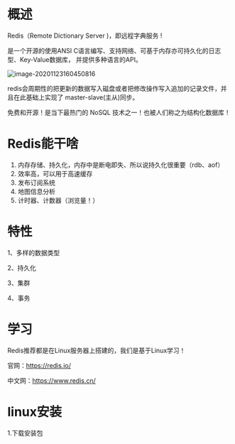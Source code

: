 # 概述

Redis（Remote Dictionary Server )，即远程字典服务 !

是一个开源的使用ANSI C语言编写、支持网络、可基于内存亦可持久化的日志型、Key-Value数据库， 并提供多种语言的API。

![image-20201123160450816](C:\Users\Stefan\AppData\Roaming\Typora\typora-user-images\image-20201123160450816.png)

redis会周期性的把更新的数据写入磁盘或者把修改操作写入追加的记录文件，并且在此基础上实现了 master-slave(主从)同步。

免费和开源！是当下最热门的 NoSQL 技术之一！也被人们称之为结构化数据库！

# Redis能干啥

1. 内存存储、持久化，内存中是断电即失、所以说持久化很重要（rdb、aof）
2. 效率高，可以用于高速缓存
3. 发布订阅系统
4. 地图信息分析
5. 计时器、计数器（浏览量！）

# 特性

1、多样的数据类型

2、持久化

3、集群 

4、事务

# 学习

Redis推荐都是在Linux服务器上搭建的，我们是基于Linux学习！

官网：https://redis.io/

中文网：https://www.redis.cn/

# linux安装

1.下载安装包

















